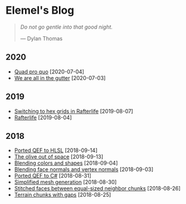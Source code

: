 # Elemel's Blog

> *Do not go gentle into that good night.*
>
> &mdash; Dylan Thomas


## 2020

- [Quad pro quo](2020/07/04/README.md) [2020-07-04]
- [We are all in the gutter](2020/07/03/README.md) [2020-07-03]


## 2019

- [Switching to hex grids in Rafterlife](2019/08/07/README.md) [2019-08-07]
- [Rafterlife](2019/08/04/README.md) [2019-08-04]


## 2018

- [Ported QEF to HLSL](2018/09/14/README.md) [2018-09-14]
- [The olive out of space](2018/09/13/README.md) [2018-09-13]
- [Blending colors and shapes](2018/09/04/README.md) [2018-09-04]
- [Blending face normals and vertex normals](2018/09/03/README.md) [2018-09-03]
- [Ported QEF to C#](2018/08/31/README.md) [2018-08-31]
- [Simplified mesh generation](2018/08/30/README.md) [2018-08-30]
- [Stitched faces between equal-sized neighbor chunks](2018/08/26/README.md) [2018-08-26]
- [Terrain chunks with gaps](2018/08/25/README.md) [2018-08-25]
